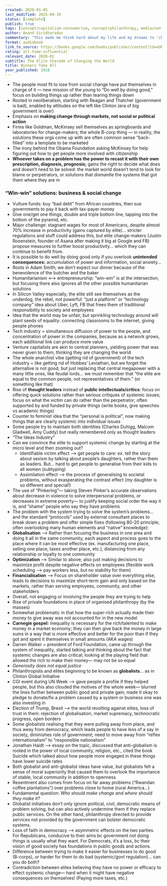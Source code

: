 ```yaml
---
created: 2020-01-05
last_modified: 2025-09-19
status: [complete]
publish: true
tags: [concept/capitalism-consumerism, concept/philanthropy, media/nonfiction, type/notes]
author: Anand Giridharadas
commentary: "This made me think hard about my life and my dreams to 'change the world.' Gave me the language and framework to more carefully consider, analyze, and interpret society in a more complete way."
format: audiobook
link_to_source: https://books.google.com/books/publisher/content?id=eURBDwAAQBAJ&pg=PA1&img=1&zoom=3&hl=en&bul=1&sig=ACfU3U0PfeCwt-mwDXz_oisWv5A9tigZXg&w=1280
rating: all-time-influential
relevant_date: 2020-01
subtitle: The Elite Charade of Changing the World
title: Winners Take All
year_published: 2018
---
```


- The people most fit to lose from social change have put themselves in charge of it — new mission of the young to “Do well by doing good,” focus on building things up rather than tearing things down
- Rooted in neoliberalism, starting with Reagan and Thatcher (government is bad), enabled by attitudes on the left like Clinton (era of big government is over)
- Emphasis on **making change through markets, not social or political action**
- Firms like Goldman, McKinsey sell themselves as springboards and laboratories for change-makers; the whole B-corp thing — in reality, the solutions these orgs come up with are often common sense “back-filled” into a template to be marketed
- The irony behind the Obama Foundation asking McKinsey for help figuring out how to get people more involved with citizenship
- **Whoever takes on a problem has the power to recast it with their own prescription, diagnosis, prognosis;** gains the right to decide what does and doesn’t need to be solved: the market world doesn’t tend to look for blame or perpetrators, or solutions that dismantle the systems that got them where they are m

### “Win-win” solutions: business & social change
- Vulture funds: buy “bad debt” from African countries, then sue governments to pay it back with tax-payer money
- Give one/get one things, double and triple bottom line, tapping into the bottom of the pyramid, etc.
- Major challenge: stagnant wages for most of Americans, despite almost 70% increase in productivity (gains captured by elite)... stricter regulations and stuff could address this, but elite change-makers (Justin Rosenstein, founder of Asana after making it big at Google and FB) propose measures to further boost productivity... which they can continue to benefit from.
- It is possible to do well by doing good only if you overlook **unintended consequences:** accumulation of power and information, social anxiety...
- Roots in Adam Smith; we don’t expect our dinner because of the benevolence of the butcher and the baker
- Humanitarianism <—> entrepreneurship: “win-win” is at the intersection, but focusing there also ignores all the other possible humanitarian solutions
- In Silicon Valley especially, the elite still see themselves as the underdog, the rebel, not powerful: “just a platform” or “technology company” idea about Uber, Lyft, FB that frees them of traditional responsibility to society and employees
- Idea that the world may be unfair, but sprinkling technology around will plant seeds of equality: connecting classrooms to the internet, giving people phones
- Tech industry = simultaneous diffusion of power to the people, and concentration of power in the companies, because as a network grows, each additional link can produce more value
- Venture capitalists are akin to central planners, yielding power that was never given to them, thinking they are changing the world
- The whole anarchist vibe (getting rid of government) of the tech industry = like getting rid of Hobbes’ Leviathan, but we forget the alternative is not good, but just replacing that central megapower with a many little ones, like feudal lords… we must remember that “the elite are equal to the common people, not representatives of them.” (or something like that)
- Rise of **thought leaders** instead of **public intellectuals/critics**: focus on offering quick solutions rather than serious critiques of systemic issues; focus on what the victim can do rather than the perpetrator; often supported by and funded by private things (write books, give speeches vs academic things)
- Counter to feminist idea that the “personal is political”, now making things that are clearly systemic into individual issues
- Some people try to maintain both identities (Charles Duhigg, Malcom Gladwell, Amy Cuddy) but really remembered only as thought leaders
- “The Ideas Industry”
- Can we convince the elite to support systemic change by starting at the micro level and then zooming out?
	- Identifiable victim effect —> get people to care: ex. tell the story about sexism by talking about people’s daughters, rather than them as leaders. But... hard to get people to generalise from their kids to all women (subtyping)
	- Assimilation effect —> the process of generalising to societal problems, without exasperating the contrast effect (my daughter is so different and special!)
- The use of “Pinkering”— taking Steven Pinker’s accurate observations about decrease in violence to solve interpersonal problems, or decreases in extreme poverty— to justify keeping social order the way it is, and “shame” people who say they have problems
- The problem with the system trying to solve the system’s problems... and the standard “protocols” used by external consultant places to break down a problem and offer simple fixes (following 80-20 principle, often overlooking many human elements and “native” knowledge):
- **Globalisation** —> Rather than focusing the business in one area and doing it all in the same community, each aspect and process goes to the place where it can be most effective (ex. manufacturing one place, selling one place, taxes another place, etc.), distancing from any relationship or loyalty to one community
- **Optimization** —> Similar to above; also just making decisions to maximize profit despite negative effects on employees (flexible work scheduling —> pay workers less, but no stability for them)
- **Financialisation** —> Focus on shareholder value over everything else, leads to decisions to maximize short-term gain and only based on the markets, rather than serving employees, community, and other stakeholders
- Overall, not engaging or involving the people they are trying to help
- Rise of private foundations in place of organised philanthropy (by the masses)
- Somewhat problematic in that how the super-rich actually made their money to give away was not accounted for in the new model
- **Carnegie gospel:** inequality is necessary for the rich/talented to make money in a market economy; they can then give back the money in large sums in a way that is more effective and better for the poor than if they got and spent it themselves in small amounts (AKA wages)
- Darren Walker = president of Ford Foundation, came up through the system of inequality, started talking and thinking about the fact that systemic changes are also critical; looking at the playing field that allowed the rich to make their money— may not be so equal
- *Generosity does not equal justice*
- Philanthropists and elites beginning to be known as **globalists**... as in Clinton Global Initiative
- CGI event during UN Week —> gave people a profile if they helped people, but this also clouded the motives of the whole week— blurred the lines further between public good and private gain; made it okay to pledge to donate/fix a problem caused by a system or business one was also investing in
- Election of Trump, Brexit —> the world revolting against elites, loss of trust in them: rejection of globalisation, market supremacy, technocratic progress, open borders
- Some globalists realising that they were pulling away from place, and thus away from democracy, which leads people to have less of a say in society, diminishes role of government; need to move away from “reflex internationalism” to “responsible nationalism”
- Jonathan Haidt —> essay on the topic, discussed that anti-globalism is rooted in the power of local community, religion, etc., cited the book Suicide which talked about how people more engaged in these things have lower suicide rates
- Both globalist and anti-globalist ideas have value, but globalists felt a sense of moral superiority that caused them to overlook the importance of stable, local community in addition to openness
- Resentment also comes from focus on far away problems (“Rwandan coffee plantations”) over problems close to home (rural America...)
- Fundamental question: *Who should make change and where should they make it?*
- Globalist initiatives don’t only ignore political, civil, democratic means of problem solving, but can also actively undermine them if they replace public services. On the other hand, philanthropy directed to provide services not provided by the government can bolster democratic systems.
- Loss of faith in democracy —> asymmetric effects on the two parties. For Republicans, conducive to their aims bc government not doing things is usually what they want. For Democrats, it’s a loss, bc their vision of good society  has foundations in public goods and actions.
- Difference between trying to make it easier for businesses to do good (B-corps), or harder for them to do bad (systemic/govt regulation)... can you do both?
- Contradiction between elites believing they have no power or efficacy to effect systemic change— hard when it might have negative consequences on themselves! (Paying more taxes, etc.)


